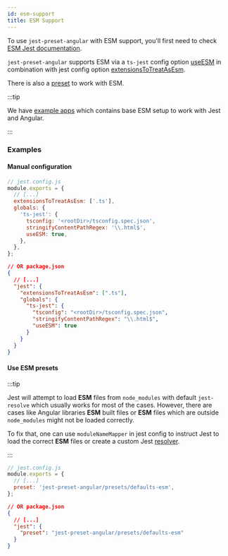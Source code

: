 ```yaml
---
id: esm-support
title: ESM Support
---
```


To use `jest-preset-angular` with ESM support, you'll first need to check [ESM Jest documentation](https://jestjs.io/docs/en/ecmascript-modules).

`jest-preset-angular` supports ESM via a `ts-jest` config option [useESM](https://kulshekhar.github.io/ts-jest/docs/getting-started/options/useESM) in combination with jest config option [extensionsToTreatAsEsm](https://jestjs.io/docs/en/configuration#extensionstotreatasesm-arraystring).

There is also a [preset](../getting-started/presets.md) to work with ESM.

:::tip

We have [example apps](https://github.com/thymikee/jest-preset-angular/tree/main/examples) which contains base ESM setup to work with Jest and Angular.

:::

### Examples

#### Manual configuration

```js
// jest.config.js
module.exports = {
  // [...]
  extensionsToTreatAsEsm: ['.ts'],
  globals: {
    'ts-jest': {
      tsconfig: '<rootDir>/tsconfig.spec.json',
      stringifyContentPathRegex: '\\.html$',
      useESM: true,
    },
  },
};
```

```json
// OR package.json
{
  // [...]
  "jest": {
    "extensionsToTreatAsEsm": [".ts"],
    "globals": {
      "ts-jest": {
        "tsconfig": "<rootDir>/tsconfig.spec.json",
        "stringifyContentPathRegex": "\\.html$",
        "useESM": true
      }
    }
  }
}
```

#### Use ESM presets

:::tip

Jest will attempt to load **ESM** files from `node_modules` with default `jest-resolve` which usually works for most of the cases.
However, there are cases like Angular libraries **ESM** built files or **ESM** files which are outside `node_modules` might not be loaded
correctly.

To fix that, one can use `moduleNameMapper` in jest config to instruct Jest to load the correct **ESM** files or create a
custom Jest [resolver](https://jestjs.io/docs/configuration#resolver-string).

:::

```js
// jest.config.js
module.exports = {
  // [...]
  preset: 'jest-preset-angular/presets/defaults-esm',
};
```

```json
// OR package.json
{
  // [...]
  "jest": {
    "preset": "jest-preset-angular/presets/defaults-esm"
  }
}
```
